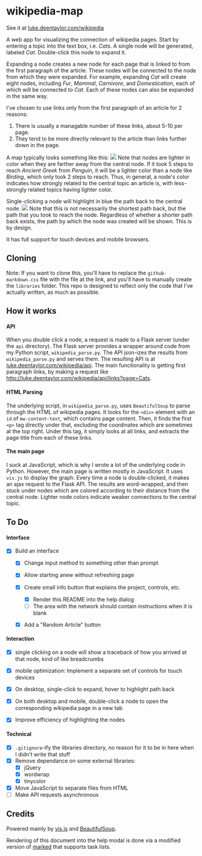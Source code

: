 # wikipedia-map
See it at [luke.deentaylor.com/wikipedia](http://luke.deentaylor.com/wikipedia/)

A web app for visualizing the connection of wikipedia pages. Start by entering a topic into the text box, i.e. *Cats*. A single node will be generated, labeled *Cat*. Double-click this node to expand it.

Expanding a node creates a new node for each page that  is linked to from the first paragraph of the article. These nodes will be connected to the node from which they were expanded. For example, expanding *Cat* will create eight nodes, including *Fur*, *Mammal*, *Carnivore*, and *Domestication*, each of which will be connected to *Cat*. Each of these nodes can also be expanded in the same way.

I've chosen to use links only from the first paragraph of an article for 2 reasons:

1. There is usually a managable number of these links, about 5-10 per page.
2. They tend to be more directly relevant to the article than links further down in the page.

A map typically looks something like this:
![](http://i.imgur.com/tJnHSDE.png)
Note that nodes are lighter in color when they are farther away from the central node. If it took 5 steps to reach *Ancient Greek* from *Penguin*, it will be a lighter color than a node like *Birding*, which only took 2 steps to reach. Thus, in general, a node's color indicates how strongly related to the central topic an article is, with less-strongly related topics having lighter color.

Single-clicking a node will highlight in blue the path back to the central node.
![](http://i.imgur.com/1xH3sri.png)
Note that this is not necessarily the shortest path back, but the path that you took to reach the node. Regardless of whether a shorter path back exists, the path by which the node was created will be shown. This is by design.

It has full support for touch devices and mobile browsers.

## Cloning
Note: If you want to clone this, you'll have to replace the `github-markdown.css` file with the file at the link, and you'll have to manually create the `libraries` folder. This repo is designed to reflect only the code that I've actually written, as much as possible.

## How it works

#### API
When you double click a node, a request is made to a Flask server (under the `api` directory). The Flask server provides a wrapper around code from my Python script, `wikipedia_parse.py`. The API json-izes the results from `wikipedia_parse.py` and serves them. The resulting API is at [luke.deentaylor.com/wikipedia/api](http://luke.deentaylor.com/wikipedia/api). The main functionality is getting first paragraph links, by making a request like http://luke.deentaylor.com/wikipedia/api/links?page=Cats.

#### HTML Parsing
The underlying script, in `wikipedia_parse.py`, uses `BeautifulSoup` to parse through the HTML of wikipedia pages. It looks for the `<div>` element with an `id` of `mw-content-text`, which contains page content. Then, it finds the first `<p>` tag directly under that, excluding the coordinates which are sometimes at the top right. Under this tag, it simply looks at all links, and extracts the page title from each of these links.

#### The main page
I suck at JavaScript, which is why I wrote a lot of the underlying code in Python. However, the main page is written mostly in JavaScript. It uses `vis.js` to display the graph. Every time a node is double-clicked, it makes an ajax request to the Flask API. The results are word-wrapped, and then stuck under nodes which are colored according to their distance from the central node. Lighter node colors indicate weaker connections to the central topic.

## To Do

#### Interface
- [x] Build an interface
  - [x] Change input method to something other than prompt
  - [x] Allow starting anew without refreshing page
  - [x] Create small info button that explains the project, controls, etc.
    - [x] Render this README into the help dialog
    - [ ] The area with the network should contain instructions when it is blank
  - [x] Add a "Random Article" button


#### Interaction
- [x] single clicking on a node will show a traceback of how you arrived at that node, kind of like breadcrumbs
- [x] mobile optimization: Implement a separate set of controls for touch devices
- [x] On desktop, single-click to expand, hover to highlight path back
- [x] On both desktop and mobile, double-click a node to open the corresponding wikipedia page in a new tab
- [x] Improve efficiency of highlighting the nodes


#### Technical
- [x] `.gitignore`-ify the libraries directory, no reason for it to be in here when I didn't write that stuff
- [x] Remove dependance on some external libraries:
	- [x] jQuery
	- [x] wordwrap
	- [x] tinycolor
- [x] Move JavaScript to separate files from HTML
- [ ] Make API requests asynchronous

## Credits
Powered mainly by [vis.js](visjs.org) and [BeautifulSoup](crummy.com/software/BeautifulSoup/).

Rendering of this document into the help modal is done via a modified version of [marked](github.com/chjj/marked) that supports task lists.
